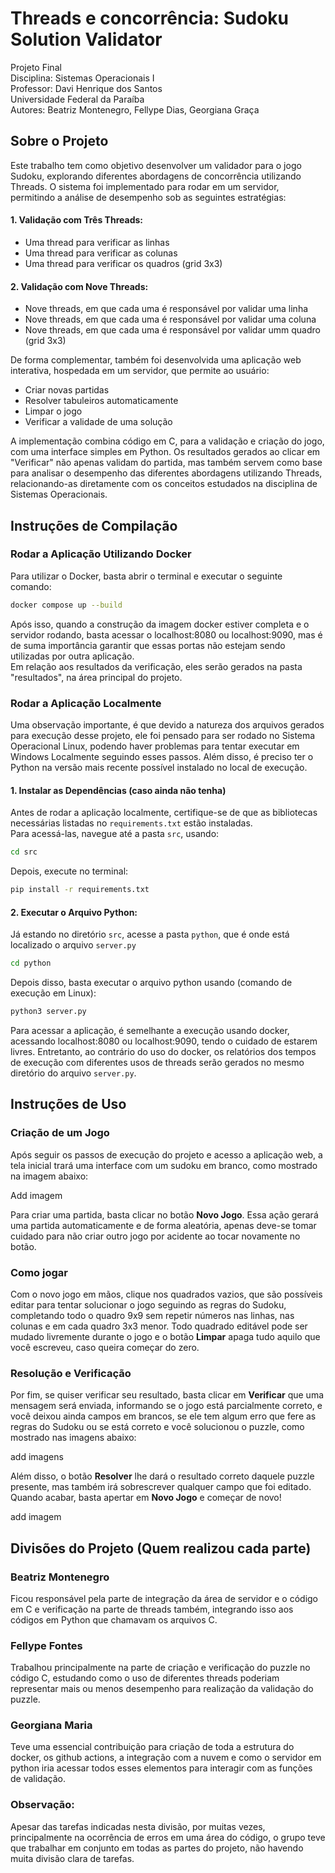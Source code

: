 # Threads e concorrência: Sudoku Solution Validator

Projeto Final  
Disciplina: Sistemas Operacionais I    
Professor: Davi Henrique dos Santos  
Universidade Federal da Paraíba  
Autores: Beatriz Montenegro, Fellype Dias, Georgiana Graça

## Sobre o Projeto
Este trabalho tem como objetivo desenvolver um validador para o jogo Sudoku, explorando diferentes abordagens de concorrência utilizando Threads. O sistema foi implementado para rodar em um servidor, permitindo a análise de desempenho sob as seguintes estratégias:

#### 1. Validação com Três Threads:

- Uma thread para verificar as linhas
- Uma thread para verificar as colunas
- Uma thread para verificar os quadros (grid 3x3)

#### 2. Validação com Nove Threads:

- Nove threads, em que cada uma é responsável por validar uma linha
- Nove threads, em que cada uma é responsável por validar uma coluna
- Nove threads, em que cada uma é responsável por validar umm quadro (grid 3x3)

De forma complementar, também foi desenvolvida uma aplicação web interativa, hospedada em um servidor, que permite ao usuário:

- Criar novas partidas
- Resolver tabuleiros automaticamente
- Limpar o jogo
- Verificar a validade de uma solução

A implementação combina código em C, para a validação e criação do jogo, com uma interface simples em Python. Os resultados gerados ao clicar em "Verificar" não apenas validam do partida, mas também servem como base para analisar o desempenho das diferentes abordagens utilizando Threads, relacionando-as diretamente com os conceitos estudados na disciplina de Sistemas Operacionais.

## Instruções de Compilação

### Rodar a Aplicação Utilizando Docker
Para utilizar o Docker, basta abrir o terminal e executar o seguinte comando:
```bash
docker compose up --build
```
Após isso, quando a construção da imagem docker estiver completa e o servidor rodando, basta acessar o localhost:8080 ou localhost:9090, mas é de suma importância garantir que essas portas não estejam sendo utilizadas por outra aplicação.  
Em relação aos resultados da verificação, eles serão gerados na pasta "resultados", na área principal do projeto.

### Rodar a Aplicação Localmente
Uma observação importante, é que devido a natureza dos arquivos gerados para execução desse projeto, ele foi pensado para ser rodado no Sistema Operacional Linux, podendo haver problemas para tentar executar em Windows Localmente seguindo esses passos. Além disso, é preciso ter o Python na versão mais recente possível instalado no local de execução.

#### 1. Instalar as Dependências (caso ainda não tenha)
Antes de rodar a aplicação localmente, certifique-se de que as bibliotecas necessárias listadas no `requirements.txt` estão instaladas.  
Para acessá-las, navegue até a pasta `src`, usando:
```bash
cd src
```
Depois, execute no terminal:
```bash
pip install -r requirements.txt
```
#### 2. Executar o Arquivo Python:
Já estando no diretório `src`, acesse a pasta `python`, que é onde está localizado o arquivo `server.py`
```bash
cd python
```
Depois disso, basta executar o arquivo python usando (comando de execução em Linux):
```bash
python3 server.py
```
Para acessar a aplicação, é semelhante a execução usando docker, acessando localhost:8080 ou localhost:9090, tendo o cuidado de estarem livres. Entretanto, ao contrário do uso do docker, os relatórios dos tempos de execução com diferentes usos de threads serão gerados no mesmo diretório do arquivo `server.py`.  

## Instruções de Uso
### Criação de um Jogo
Após seguir os passos de execução do projeto e acesso a aplicação web, a tela inicial trará uma interface com um sudoku em branco, como mostrado na imagem abaixo: 

Add imagem

Para criar uma partida, basta clicar no botão **Novo Jogo**. Essa ação gerará uma partida automaticamente e de forma aleatória, apenas deve-se tomar cuidado para não criar outro jogo por acidente ao tocar novamente no botão.  
### Como jogar
Com o novo jogo em mãos, clique nos quadrados vazios, que são possíveis editar para tentar solucionar o jogo seguindo as regras do Sudoku, completando todo o quadro 9x9 sem repetir números nas linhas, nas colunas e em cada quadro 3x3 menor. Todo quadrado editável pode ser mudado livremente durante o jogo e o botão **Limpar** apaga tudo aquilo que você escreveu, caso queira começar do zero. 

### Resolução e Verificação
Por fim, se quiser verificar seu resultado, basta clicar em **Verificar** que uma mensagem será enviada, informando se o jogo está parcialmente correto, e você deixou ainda campos em brancos, se ele tem algum erro que fere as regras do Sudoku ou se está correto e você solucionou o puzzle, como mostrado nas imagens abaixo: 

add imagens 

Além disso, o botão **Resolver** lhe dará o resultado correto daquele puzzle presente, mas também irá sobrescrever qualquer campo que foi editado. Quando acabar, basta apertar em **Novo Jogo** e começar de novo! 

add imagem

## Divisões do Projeto (Quem realizou cada parte)
### Beatriz Montenegro
Ficou responsável pela parte de integração da área de servidor e o código em C e verificação na parte de threads também, integrando isso aos códigos em Python que chamavam os arquivos C.  
### Fellype Fontes
Trabalhou principalmente na parte de criação e verificação do puzzle no código C, estudando como o uso de diferentes threads poderiam representar mais ou menos desempenho para realização da validação do puzzle.
### Georgiana Maria
Teve uma essencial contribuição para criação de toda a estrutura do docker, os github actions, a integração com a nuvem e como o servidor em python iria acessar todos esses elementos para interagir com as funções de validação.
### Observação:
Apesar das tarefas indicadas nesta divisão, por muitas vezes, principalmente na ocorrência de erros em uma área do código, o grupo teve que trabalhar em conjunto em todas as partes do projeto, não havendo muita divisão clara de tarefas.
